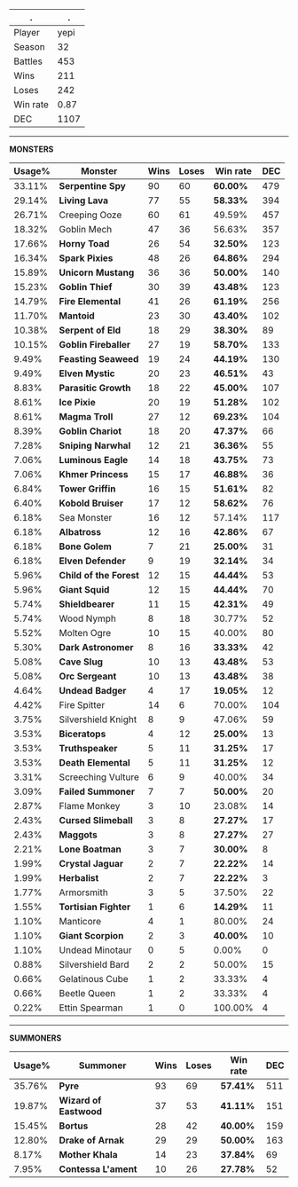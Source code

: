 .|.
|-|-
Player|yepi
Season|32
Battles|453
Wins|211
Loses|242
Win rate|0.87
DEC|1107

---
**MONSTERS**

Usage%|Monster|Wins|Loses|Win rate|DEC|
-|-|-|-|-|-|
33.11%|**Serpentine Spy**|90|60|**60.00%**|479|
29.14%|**Living Lava**|77|55|**58.33%**|394|
26.71%|Creeping Ooze|60|61|49.59%|457|
18.32%|Goblin Mech|47|36|56.63%|357|
17.66%|**Horny Toad**|26|54|**32.50%**|123|
16.34%|**Spark Pixies**|48|26|**64.86%**|294|
15.89%|**Unicorn Mustang**|36|36|**50.00%**|140|
15.23%|**Goblin Thief**|30|39|**43.48%**|123|
14.79%|**Fire Elemental**|41|26|**61.19%**|256|
11.70%|**Mantoid**|23|30|**43.40%**|102|
10.38%|**Serpent of Eld**|18|29|**38.30%**|89|
10.15%|**Goblin Fireballer**|27|19|**58.70%**|133|
9.49%|**Feasting Seaweed**|19|24|**44.19%**|130|
9.49%|**Elven Mystic**|20|23|**46.51%**|43|
8.83%|**Parasitic Growth**|18|22|**45.00%**|107|
8.61%|**Ice Pixie**|20|19|**51.28%**|102|
8.61%|**Magma Troll**|27|12|**69.23%**|104|
8.39%|**Goblin Chariot**|18|20|**47.37%**|66|
7.28%|**Sniping Narwhal**|12|21|**36.36%**|55|
7.06%|**Luminous Eagle**|14|18|**43.75%**|73|
7.06%|**Khmer Princess**|15|17|**46.88%**|36|
6.84%|**Tower Griffin**|16|15|**51.61%**|82|
6.40%|**Kobold Bruiser**|17|12|**58.62%**|76|
6.18%|Sea Monster|16|12|57.14%|117|
6.18%|**Albatross**|12|16|**42.86%**|67|
6.18%|**Bone Golem**|7|21|**25.00%**|31|
6.18%|**Elven Defender**|9|19|**32.14%**|34|
5.96%|**Child of the Forest**|12|15|**44.44%**|53|
5.96%|**Giant Squid**|12|15|**44.44%**|70|
5.74%|**Shieldbearer**|11|15|**42.31%**|49|
5.74%|Wood Nymph|8|18|30.77%|52|
5.52%|Molten Ogre|10|15|40.00%|80|
5.30%|**Dark Astronomer**|8|16|**33.33%**|42|
5.08%|**Cave Slug**|10|13|**43.48%**|53|
5.08%|**Orc Sergeant**|10|13|**43.48%**|38|
4.64%|**Undead Badger**|4|17|**19.05%**|12|
4.42%|Fire Spitter|14|6|70.00%|104|
3.75%|Silvershield Knight|8|9|47.06%|59|
3.53%|**Biceratops**|4|12|**25.00%**|13|
3.53%|**Truthspeaker**|5|11|**31.25%**|17|
3.53%|**Death Elemental**|5|11|**31.25%**|12|
3.31%|Screeching Vulture|6|9|40.00%|34|
3.09%|**Failed Summoner**|7|7|**50.00%**|20|
2.87%|Flame Monkey|3|10|23.08%|14|
2.43%|**Cursed Slimeball**|3|8|**27.27%**|17|
2.43%|**Maggots**|3|8|**27.27%**|27|
2.21%|**Lone Boatman**|3|7|**30.00%**|8|
1.99%|**Crystal Jaguar**|2|7|**22.22%**|14|
1.99%|**Herbalist**|2|7|**22.22%**|3|
1.77%|Armorsmith|3|5|37.50%|22|
1.55%|**Tortisian Fighter**|1|6|**14.29%**|11|
1.10%|Manticore|4|1|80.00%|24|
1.10%|**Giant Scorpion**|2|3|**40.00%**|10|
1.10%|Undead Minotaur|0|5|0.00%|0|
0.88%|Silvershield Bard|2|2|50.00%|15|
0.66%|Gelatinous Cube|1|2|33.33%|4|
0.66%|Beetle Queen|1|2|33.33%|4|
0.22%|Ettin Spearman|1|0|100.00%|4|

---
**SUMMONERS**

Usage%|Summoner|Wins|Loses|Win rate|DEC|
-|-|-|-|-|-|
35.76%|**Pyre**|93|69|**57.41%**|511|
19.87%|**Wizard of Eastwood**|37|53|**41.11%**|151|
15.45%|**Bortus**|28|42|**40.00%**|159|
12.80%|**Drake of Arnak**|29|29|**50.00%**|163|
8.17%|**Mother Khala**|14|23|**37.84%**|69|
7.95%|**Contessa L'ament**|10|26|**27.78%**|52|
